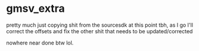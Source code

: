 # gmsv_extra

pretty much just copying shit from the sourcesdk at this point tbh, as I go I'll correct the offsets and fix the other shit that needs to be updated/corrected 

nowhere near done btw lol.
